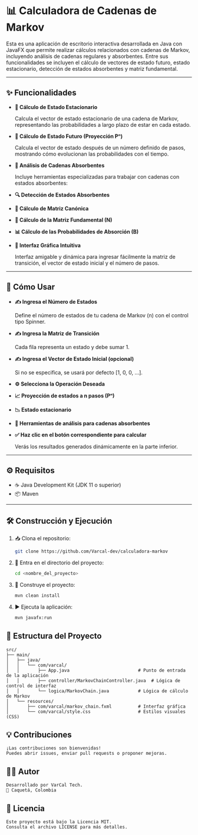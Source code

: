 # 📊 Calculadora de Cadenas de Markov

Esta es una aplicación de escritorio interactiva desarrollada en Java con JavaFX que permite realizar cálculos relacionados con cadenas de Markov, incluyendo análisis de cadenas regulares y absorbentes. Entre sus funcionalidades se incluyen el cálculo de vectores de estado futuro, estado estacionario, detección de estados absorbentes y matriz fundamental.

---

## ✨ Funcionalidades

- **🔁 Cálculo de Estado Estacionario**

    Calcula el vector de estado estacionario de una cadena de Markov, representando las probabilidades a largo plazo de estar en cada estado.

- **🔮 Cálculo de Estado Futuro (Proyección Pⁿ)**

    Calcula el vector de estado después de un número definido de pasos, mostrando cómo evolucionan las probabilidades con el tiempo.

- **🧲 Análisis de Cadenas Absorbentes**

    Incluye herramientas especializadas para trabajar con cadenas con estados absorbentes:

- **🔍 Detección de Estados Absorbentes**

- **🧮 Cálculo de Matriz Canónica**

- **📘 Cálculo de la Matriz Fundamental (N)**

- **📊 Cálculo de las Probabilidades de Absorción (B)**

- **🎨 Interfaz Gráfica Intuitiva**

    Interfaz amigable y dinámica para ingresar fácilmente la matriz de transición, el vector de estado inicial y el número de pasos.
---

## 🧭 Cómo Usar

- **✍️ Ingresa el Número de Estados**

    Define el número de estados de tu cadena de Markov (n) con el control tipo Spinner.

- **✍️ Ingresa la Matriz de Transición**

    Cada fila representa un estado y debe sumar 1.

- **✍️ Ingresa el Vector de Estado Inicial (opcional)**

    Si no se especifica, se usará por defecto [1, 0, 0, …].

- **⚙️ Selecciona la Operación Deseada**

- **📈 Proyección de estados a n pasos (Pⁿ)**

- **📉 Estado estacionario**

- **🧲 Herramientas de análisis para cadenas absorbentes**

- **✅ Haz clic en el botón correspondiente para calcular**

    Verás los resultados generados dinámicamente en la parte inferior.
---

## ⚙️ Requisitos

- ☕ Java Development Kit (JDK 11 o superior)
- 📦 Maven

---

## 🛠️ Construcción y Ejecución

1. 📥 Clona el repositorio:
   ```bash
   git clone https://github.com/Varcal-dev/calculadora-markov

2. 📂 Entra en el directorio del proyecto:
   ```bash 
   cd <nombre_del_proyecto>
   ```

3. 🧱 Construye el proyecto:
    ```bash
    mvn clean install
    ```

4. ▶️ Ejecuta la aplicación:
    ```bash
    mvn javafx:run
    ```

## 📁 Estructura del Proyecto

    src/
    ├── main/
    │   ├── java/
    │   │   └── com/varcal/
    │   │       ├── App.java                          # Punto de entrada de la aplicación
    │   │       ├── controller/MarkovChainController.java  # Lógica de control de interfaz
    │   │       └── logica/MarkovChain.java           # Lógica de cálculo de Markov
    │   └── resources/
    │       ├── com/varcal/markov_chain.fxml          # Interfaz gráfica
    │       └── com/varcal/style.css                  # Estilos visuales (CSS)

## 💡 Contribuciones

    ¡Las contribuciones son bienvenidas!
    Puedes abrir issues, enviar pull requests o proponer mejoras.

## 🧑‍💻 Autor
    Desarrollado por VarCal Tech.
    📍 Caquetá, Colombia

## 📄 Licencia
    Este proyecto está bajo la Licencia MIT.
    Consulta el archivo LICENSE para más detalles.
